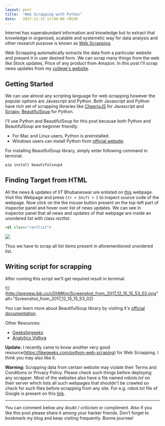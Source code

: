 ```yaml
---
layout: post
title:  "Web Scrapping with Python"
date:   2017-12-15 13:00:00 +0530
---
```



Internet has superabundant information and knowledge but to extract that knowledge in organised, scalable and systemetic way for data analysis and other research purpose is known as [Web Scrapping](https://en.wikipedia.org/wiki/Web_scraping). 

Web Scrapping automatically extracts the data from a particular website and present it in user desired form. We can scrap many things from the web like Stock updates, Price of any product from Amazon. In this post I'll scrap news updates from my [college's website](http://www.iitbbs.ac.in).  

## Getting Started
We can use almost any scripting language for web scrapping however the popular options are Javascript and Python. Both Javascript and Python have rich set of scrapping libraries like [CheerioJS](https://github.com/cheeriojs/cheerio) for Javascript and [Scrapy](https://scrapy.org), [BeautifulSoup](https://www.crummy.com/software/BeautifulSoup/bs4/doc/) for Python.  

I'll use Python and BeautifulSoup for this post because both Python and BeautifulSoup are beginner friendly.
* For Mac and Linux users, Python is preinstalled.
* Windows users can install Python from [official website](https://python.org).

For installing BeautifulSoup library, simply enter following command in terminal.
```bash
pip install beautifulsoup4
```  

## Finding Target from HTML
All the news & updates of IIT Bhubaneswar are enlisted on [this](http://www.iitbbs.ac.in/news.php) webpage. Visit this Webpage and press `Ctr + Shift + I` to inspect source code of the webpage. Now click on the the mouse button present on the top-left part of inspector panel and hover over list of news updates. We can see in inspector panel that all news and updates of that webpage are inside an unordered list with class *rectlist*.
```html
<ol class="rectlist">
```
![](https://preview.ibb.co/mLb95R/img001.png)  

Thus we have to scrap all list items present in aforementioned unordered list.

## Writing script for scrapping

<script src="https://gist.github.com/apsknight/26aa99f3d2633aaf6e216bb7fc2bf058.js"></script>

After running this script we'll get required result in terminal.  

![](http://preview.ibb.co/cDhMKm/Screenshot_from_2017_12_15_15_53_02.png" alt="Screenshot_from_2017_12_15_15_53_02)  

You can learn more about BeautifulSoup library by visiting it's [official documentation](https://www.crummy.com/software/BeautifulSoup/bs4/doc/).  

Other Resources:  
* [Geeksforgeeks](http://www.geeksforgeeks.org/implementing-web-scraping-python-beautiful-soup/)
* [Analytics Vidhya](https://www.analyticsvidhya.com/blog/2015/10/beginner-guide-web-scraping-beautiful-soup-python/)  

**Update:** I recently came to know another very good resource(<https://likegeeks.com/python-web-scraping>) for Web Scrapping. I think you may also like it.

**Warning:** Scrapping data from certain website may violate their Terms and Conditions or Privacy Policy. Please check such things before deploying any scrapper. Most of the websites also have a file named *robots.txt* on their server which lists all such webpages that shouldn't be crawled so check for such files before scrapping from any site. For e.g. robot.txt file of Google is present on this <a href="https://www.google.co.in/robots.txt" target="_blank">link</a>.

___
You can comment below any doubt / criticism or compliment. Also if you like this post please share it among your hacker friends.
Don’t forget to bookmark my blog and keep visiting frequently. Bonne journee!
